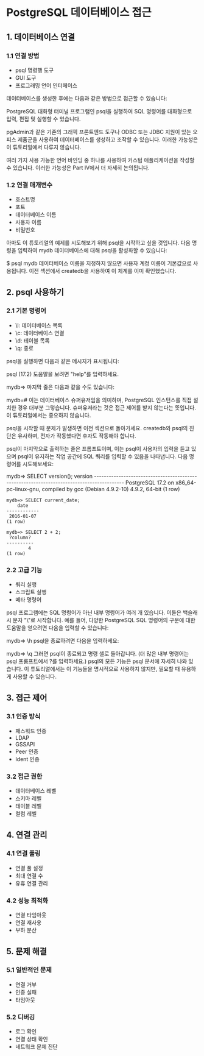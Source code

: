 # PostgreSQL 데이터베이스 접근

## 1. 데이터베이스 연결

### 1.1 연결 방법
- psql 명령행 도구
- GUI 도구
- 프로그래밍 언어 인터페이스

데이터베이스를 생성한 후에는 다음과 같은 방법으로 접근할 수 있습니다:

PostgreSQL 대화형 터미널 프로그램인 psql을 실행하여 SQL 명령어를 대화형으로 입력, 편집 및 실행할 수 있습니다.

pgAdmin과 같은 기존의 그래픽 프론트엔드 도구나 ODBC 또는 JDBC 지원이 있는 오피스 제품군을 사용하여 데이터베이스를 생성하고 조작할 수 있습니다. 이러한 가능성은 이 튜토리얼에서 다루지 않습니다.

여러 가지 사용 가능한 언어 바인딩 중 하나를 사용하여 커스텀 애플리케이션을 작성할 수 있습니다. 이러한 가능성은 Part IV에서 더 자세히 논의됩니다.

### 1.2 연결 매개변수
- 호스트명
- 포트
- 데이터베이스 이름
- 사용자 이름
- 비밀번호

아마도 이 튜토리얼의 예제를 시도해보기 위해 psql을 시작하고 싶을 것입니다. 다음 명령을 입력하여 mydb 데이터베이스에 대해 psql을 활성화할 수 있습니다:

$ psql mydb
데이터베이스 이름을 지정하지 않으면 사용자 계정 이름이 기본값으로 사용됩니다. 이전 섹션에서 createdb을 사용하여 이 체계를 이미 확인했습니다.

## 2. psql 사용하기

### 2.1 기본 명령어
- \l: 데이터베이스 목록
- \c: 데이터베이스 연결
- \d: 테이블 목록
- \q: 종료

psql을 실행하면 다음과 같은 메시지가 표시됩니다:

psql (17.2)
도움말을 보려면 "help"를 입력하세요.

mydb=>
마지막 줄은 다음과 같을 수도 있습니다:

mydb=#
이는 데이터베이스 슈퍼유저임을 의미하며, PostgreSQL 인스턴스를 직접 설치한 경우 대부분 그렇습니다. 슈퍼유저라는 것은 접근 제어를 받지 않는다는 뜻입니다. 이 튜토리얼에서는 중요하지 않습니다.

psql을 시작할 때 문제가 발생하면 이전 섹션으로 돌아가세요. createdb와 psql의 진단은 유사하며, 전자가 작동했다면 후자도 작동해야 합니다.

psql이 마지막으로 출력하는 줄은 프롬프트이며, 이는 psql이 사용자의 입력을 듣고 있으며 psql이 유지하는 작업 공간에 SQL 쿼리를 입력할 수 있음을 나타냅니다. 다음 명령어를 시도해보세요:

mydb=> SELECT version();
                                             version
    -------------------------------------------------------------------​-----------------------
     PostgreSQL 17.2 on x86_64-pc-linux-gnu, compiled by gcc (Debian 4.9.2-10) 4.9.2, 64-bit
    (1 row)
    
    mydb=> SELECT current_date;
        date
    ------------
     2016-01-07
    (1 row)
    
    mydb=> SELECT 2 + 2;
     ?column?
    ----------
            4
    (1 row)

### 2.2 고급 기능
- 쿼리 실행
- 스크립트 실행
- 메타 명령어

psql 프로그램에는 SQL 명령어가 아닌 내부 명령어가 여러 개 있습니다. 이들은 백슬래시 문자 \"\\\"로 시작합니다. 예를 들어, 다양한 PostgreSQL SQL 명령어의 구문에 대한 도움말을 얻으려면 다음을 입력할 수 있습니다:

mydb=> \h
psql을 종료하려면 다음을 입력하세요:

mydb=> \q
그러면 psql이 종료되고 명령 셸로 돌아갑니다. (더 많은 내부 명령어는 psql 프롬프트에서 \?를 입력하세요.) psql의 모든 기능은 psql 문서에 자세히 나와 있습니다. 이 튜토리얼에서는 이 기능들을 명시적으로 사용하지 않지만, 필요할 때 유용하게 사용할 수 있습니다.

## 3. 접근 제어

### 3.1 인증 방식
- 패스워드 인증
- LDAP
- GSSAPI
- Peer 인증
- Ident 인증

### 3.2 접근 권한
- 데이터베이스 레벨
- 스키마 레벨
- 테이블 레벨
- 컬럼 레벨

## 4. 연결 관리

### 4.1 연결 풀링
- 연결 풀 설정
- 최대 연결 수
- 유휴 연결 관리

### 4.2 성능 최적화
- 연결 타임아웃
- 연결 재사용
- 부하 분산

## 5. 문제 해결

### 5.1 일반적인 문제
- 연결 거부
- 인증 실패
- 타임아웃

### 5.2 디버깅
- 로그 확인
- 연결 상태 확인
- 네트워크 문제 진단
